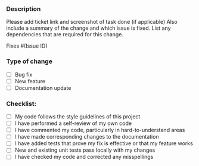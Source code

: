 ### Description

Please add ticket link and screenshot of task done (if applicable)
Also include a summary of the change and which issue is fixed.
List any dependencies that are required for this change.

Fixes #(Issue ID)

### Type of change

- [ ] Bug fix
- [ ] New feature
- [ ] Documentation update

### Checklist:

- [ ] My code follows the style guidelines of this project
- [ ] I have performed a self-review of my own code
- [ ] I have commented my code, particularly in hard-to-understand areas
- [ ] I have made corresponding changes to the documentation
- [ ] I have added tests that prove my fix is effective or that my feature works
- [ ] New and existing unit tests pass locally with my changes
- [ ] I have checked my code and corrected any misspellings
